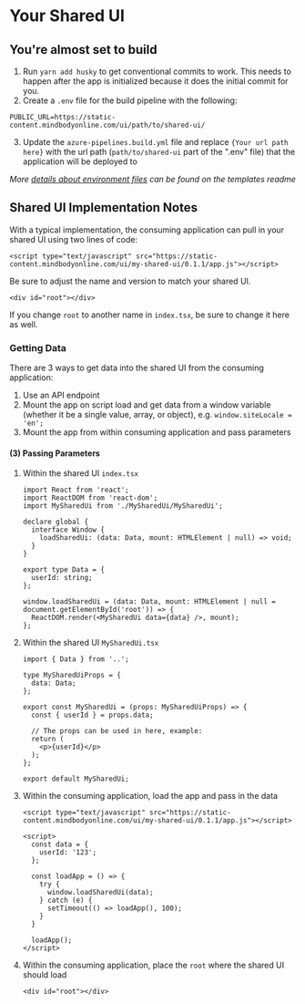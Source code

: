 # Your Shared UI

## You're almost set to build

1. Run `yarn add husky` to get conventional commits to work. This needs to happen after the app is initialized because it does the initial commit for you.
2. Create a `.env` file for the build pipeline with the following:
```
PUBLIC_URL=https://static-content.mindbodyonline.com/ui/path/to/shared-ui/
```
3. Update the `azure-pipelines.build.yml` file and replace `{Your url path here}` with the url path (`path/to/shared-ui` part of the ".env" file) that the application will be deployed to

_More [details about environment files](https://github.com/mindbody/cra-template-mb-ui#deployment) can be found on the templates readme_

## Shared UI Implementation Notes

With a typical implementation, the consuming application can pull in your shared UI using two lines of code:

```
<script type="text/javascript" src="https://static-content.mindbodyonline.com/ui/my-shared-ui/0.1.1/app.js"></script>
```
Be sure to adjust the name and version to match your shared UI.

```
<div id="root"></div>
```
If you change `root` to another name in `index.tsx`, be sure to change it here as well.

### Getting Data

There are 3 ways to get data into the shared UI from the consuming application:

1. Use an API endpoint
2. Mount the app on script load and get data from a window variable (whether it be a single value, array, or object), e.g. `window.siteLocale = 'en';`
3. Mount the app from within consuming application and pass parameters

#### (3) Passing Parameters

1. Within the shared UI `index.tsx`
    ```
    import React from 'react';
    import ReactDOM from 'react-dom';
    import MySharedUi from './MySharedUi/MySharedUi';

    declare global {
      interface Window {
        loadSharedUi: (data: Data, mount: HTMLElement | null) => void;
      }
    }

    export type Data = {
      userId: string;
    };

    window.loadSharedUi = (data: Data, mount: HTMLElement | null = document.getElementById('root')) => {
      ReactDOM.render(<MySharedUi data={data} />, mount);
    };
    ```
2. Within the shared UI `MySharedUi.tsx`
    ```
    import { Data } from '..';

    type MySharedUiProps = {
      data: Data;
    };

    export const MySharedUi = (props: MySharedUiProps) => {
      const { userId } = props.data;

      // The props can be used in here, example:
      return (
        <p>{userId}</p>
      );
    };

    export default MySharedUi;
    ```
3. Within the consuming application, load the app and pass in the data
    ```
    <script type="text/javascript" src="https://static-content.mindbodyonline.com/ui/my-shared-ui/0.1.1/app.js"></script>

    <script>
      const data = {
        userId: '123';
      };

      const loadApp = () => {
        try {
          window.loadSharedUi(data);
        } catch (e) {
          setTimeout(() => loadApp(), 100);
        }
      }

      loadApp();
    </script>
    ```
4. Within the consuming application, place the `root` where the shared UI should load
    ```
    <div id="root"></div>
    ```
